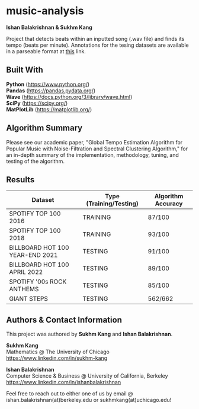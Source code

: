 # music-analysis

**Ishan Balakrishnan & Sukhm Kang**

Project that detects beats within an inputted song (.wav file) and finds its tempo (beats per minute). Annotations for the tesing datasets are available in a parseable format at [this](../blob/master/Annotations.zip) link.

## Built With

**Python** (https://www.python.org/) \
**Pandas** (https://pandas.pydata.org/) \
**Wave** (https://docs.python.org/3/library/wave.html) \
**SciPy** (https://scipy.org/) \
**MatPlotLib** (https://matplotlib.org/)

## Algorithm Summary

Please see our academic paper, "Global Tempo Estimation Algorithm for Popular Music with Noise-Filtration and Spectral Clustering Algorithm," for an in-depth summary of the implementation, methodology, tuning, and testing of the algorithm.

## Results

| Dataset | Type (Training/Testing) | Algorithm Accuracy |
| --- | --- | --- |
| SPOTIFY TOP 100 2016 | TRAINING | 87/100 |
| SPOTIFY TOP 100 2018 | TRAINING | 93/100 |
| BILLBOARD HOT 100 YEAR-END 2021 | TESTING | 91/100 |
| BILLBOARD HOT 100 APRIL 2022 | TESTING | 89/100 |
| SPOTIFY '00s ROCK ANTHEMS | TESTING | 85/100 |
| GIANT STEPS | TESTING | 562/662 |

## Authors & Contact Information

This project was authored by **Sukhm Kang** and **Ishan Balakrishnan**.

**Sukhm Kang**\
Mathematics @ The University of Chicago\
https://www.linkedin.com/in/sukhm-kang


**Ishan Balakrishnan**\
Computer Science & Business @ University of California, Berkeley\
https://www.linkedin.com/in/ishanbalakrishnan

Feel free to reach out to either one of us by email @ ishan.balakrishnan(at)berkeley.edu or sukhmkang(at)uchicago.edu! 
